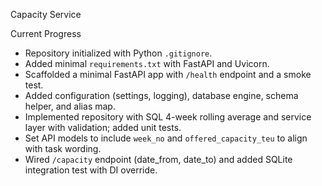 Capacity Service

Current Progress
- Repository initialized with Python `.gitignore`.
- Added minimal `requirements.txt` with FastAPI and Uvicorn.
- Scaffolded a minimal FastAPI app with `/health` endpoint and a smoke test.
- Added configuration (settings, logging), database engine, schema helper, and alias map.
- Implemented repository with SQL 4-week rolling average and service layer with validation; added unit tests.
- Set API models to include `week_no` and `offered_capacity_teu` to align with task wording.
 - Wired `/capacity` endpoint (date_from, date_to) and added SQLite integration test with DI override.
